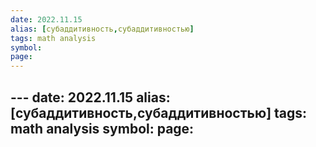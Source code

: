 ```yaml
---
date: 2022.11.15
alias: [субаддитивность,субаддитивностью]
tags: math analysis
symbol:
page:
---
```

                                                                                                 ---
date: 2022.11.15
alias: [субаддитивность,субаддитивностью]
tags: math analysis
symbol:
page:
---

